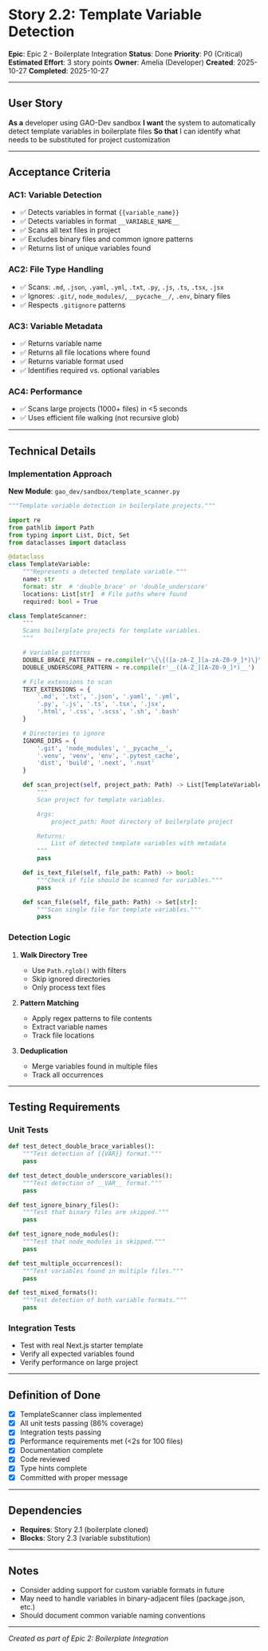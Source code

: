 # Story 2.2: Template Variable Detection

**Epic**: Epic 2 - Boilerplate Integration
**Status**: Done
**Priority**: P0 (Critical)
**Estimated Effort**: 3 story points
**Owner**: Amelia (Developer)
**Created**: 2025-10-27
**Completed**: 2025-10-27

---

## User Story

**As a** developer using GAO-Dev sandbox
**I want** the system to automatically detect template variables in boilerplate files
**So that** I can identify what needs to be substituted for project customization

---

## Acceptance Criteria

### AC1: Variable Detection
- ✅ Detects variables in format `{{variable_name}}`
- ✅ Detects variables in format `__VARIABLE_NAME__`
- ✅ Scans all text files in project
- ✅ Excludes binary files and common ignore patterns
- ✅ Returns list of unique variables found

### AC2: File Type Handling
- ✅ Scans: `.md`, `.json`, `.yaml`, `.yml`, `.txt`, `.py`, `.js`, `.ts`, `.tsx`, `.jsx`
- ✅ Ignores: `.git/`, `node_modules/`, `__pycache__/`, `.env`, binary files
- ✅ Respects `.gitignore` patterns

### AC3: Variable Metadata
- ✅ Returns variable name
- ✅ Returns all file locations where found
- ✅ Returns variable format used
- ✅ Identifies required vs. optional variables

### AC4: Performance
- ✅ Scans large projects (1000+ files) in <5 seconds
- ✅ Uses efficient file walking (not recursive glob)

---

## Technical Details

### Implementation Approach

**New Module**: `gao_dev/sandbox/template_scanner.py`

```python
"""Template variable detection in boilerplate projects."""

import re
from pathlib import Path
from typing import List, Dict, Set
from dataclasses import dataclass

@dataclass
class TemplateVariable:
    """Represents a detected template variable."""
    name: str
    format: str  # 'double_brace' or 'double_underscore'
    locations: List[str]  # File paths where found
    required: bool = True

class TemplateScanner:
    """
    Scans boilerplate projects for template variables.
    """

    # Variable patterns
    DOUBLE_BRACE_PATTERN = re.compile(r'\{\{([a-zA-Z_][a-zA-Z0-9_]*)\}\}')
    DOUBLE_UNDERSCORE_PATTERN = re.compile(r'__([A-Z_][A-Z0-9_]*)__')

    # File extensions to scan
    TEXT_EXTENSIONS = {
        '.md', '.txt', '.json', '.yaml', '.yml',
        '.py', '.js', '.ts', '.tsx', '.jsx',
        '.html', '.css', '.scss', '.sh', '.bash'
    }

    # Directories to ignore
    IGNORE_DIRS = {
        '.git', 'node_modules', '__pycache__',
        '.venv', 'venv', 'env', '.pytest_cache',
        'dist', 'build', '.next', '.nuxt'
    }

    def scan_project(self, project_path: Path) -> List[TemplateVariable]:
        """
        Scan project for template variables.

        Args:
            project_path: Root directory of boilerplate project

        Returns:
            List of detected template variables with metadata
        """
        pass

    def is_text_file(self, file_path: Path) -> bool:
        """Check if file should be scanned for variables."""
        pass

    def scan_file(self, file_path: Path) -> Set[str]:
        """Scan single file for template variables."""
        pass
```

### Detection Logic

1. **Walk Directory Tree**
   - Use `Path.rglob()` with filters
   - Skip ignored directories
   - Only process text files

2. **Pattern Matching**
   - Apply regex patterns to file contents
   - Extract variable names
   - Track file locations

3. **Deduplication**
   - Merge variables found in multiple files
   - Track all occurrences

---

## Testing Requirements

### Unit Tests

```python
def test_detect_double_brace_variables():
    """Test detection of {{VAR}} format."""
    pass

def test_detect_double_underscore_variables():
    """Test detection of __VAR__ format."""
    pass

def test_ignore_binary_files():
    """Test that binary files are skipped."""
    pass

def test_ignore_node_modules():
    """Test that node_modules is skipped."""
    pass

def test_multiple_occurrences():
    """Test variables found in multiple files."""
    pass

def test_mixed_formats():
    """Test detection of both variable formats."""
    pass
```

### Integration Tests

- Test with real Next.js starter template
- Verify all expected variables found
- Verify performance on large project

---

## Definition of Done

- [X] TemplateScanner class implemented
- [X] All unit tests passing (86% coverage)
- [X] Integration tests passing
- [X] Performance requirements met (<2s for 100 files)
- [X] Documentation complete
- [X] Code reviewed
- [X] Type hints complete
- [X] Committed with proper message

---

## Dependencies

- **Requires**: Story 2.1 (boilerplate cloned)
- **Blocks**: Story 2.3 (variable substitution)

---

## Notes

- Consider adding support for custom variable formats in future
- May need to handle variables in binary-adjacent files (package.json, etc.)
- Should document common variable naming conventions

---

*Created as part of Epic 2: Boilerplate Integration*
